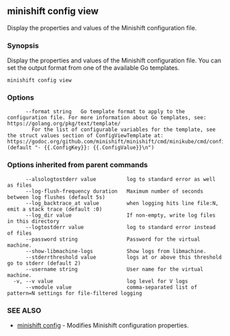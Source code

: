 ## minishift config view

Display the properties and values of the Minishift configuration file.

### Synopsis


Display the properties and values of the Minishift configuration file. You can set the output format from one of the available Go templates.

```
minishift config view
```

### Options

```
      --format string   Go template format to apply to the configuration file. For more information about Go templates, see: https://golang.org/pkg/text/template/
		For the list of configurable variables for the template, see the struct values section of ConfigViewTemplate at: https://godoc.org/github.com/minishift/minishift/cmd/minikube/cmd/config#ConfigViewTemplate (default "- {{.ConfigKey}}: {{.ConfigValue}}\n")
```

### Options inherited from parent commands

```
      --alsologtostderr value          log to standard error as well as files
      --log-flush-frequency duration   Maximum number of seconds between log flushes (default 5s)
      --log_backtrace_at value         when logging hits line file:N, emit a stack trace (default :0)
      --log_dir value                  If non-empty, write log files in this directory
      --logtostderr value              log to standard error instead of files
      --password string                Password for the virtual machine.
      --show-libmachine-logs           Show logs from libmachine.
      --stderrthreshold value          logs at or above this threshold go to stderr (default 2)
      --username string                User name for the virtual machine.
  -v, --v value                        log level for V logs
      --vmodule value                  comma-separated list of pattern=N settings for file-filtered logging
```

### SEE ALSO
* [minishift config](minishift_config.md)	 - Modifies Minishift configuration properties.

